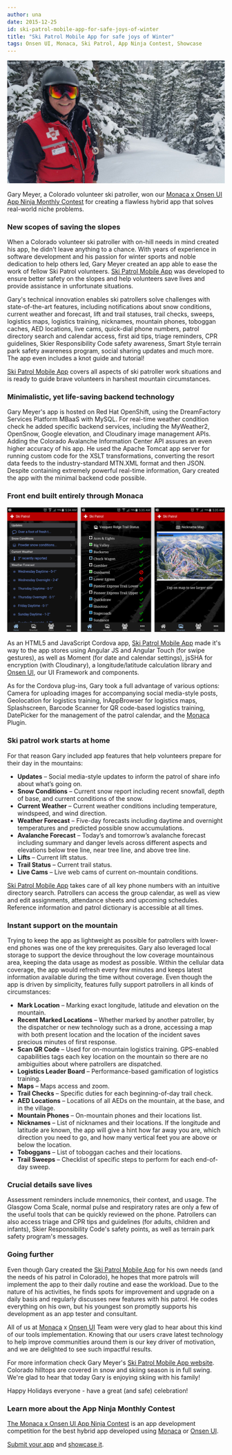 ```yaml
---
author: una
date: 2015-12-25
id: ski-patrol-mobile-app-for-safe-joys-of-winter
title: "Ski Patrol Mobile App for safe joys of Winter"
tags: Onsen UI, Monaca, Ski Patrol, App Ninja Contest, Showcase
---
```


![Gary Meyer Ski Patrol Mobile App creator](/blog/content/images/2015/Dec/gary.jpeg)

Gary Meyer, a Colorado volunteer ski patroller, won our [Monaca x Onsen UI App Ninja Monthly Contest](http://monaca.mobi/en/contest/) for creating a flawless hybrid app that solves real-world niche problems.

<!-- more -->

### New scopes of saving the slopes

When a Colorado volunteer ski patroller with on-hill needs in mind created his app, he didn't leave anything to a chance. With years of experience in software development and his passion for winter sports and noble dedication to help others led, Gary Meyer created an app able to ease the work of fellow Ski Patrol volunteers. [Ski Patrol Mobile App](http://www.skipatrolmobileapp.com/) was developed to ensure better safety on the slopes and help volunteers save lives and provide assistance in unfortunate situations.


Gary's technical innovation enables ski patrollers solve challenges with state-of-the-art features, including notifications about snow conditions, current weather and forecast, lift and trail statuses, trail checks, sweeps, logistics maps, logistics training, nicknames, mountain phones, toboggan caches, AED locations, live cams, quick-dial phone numbers, patrol directory search and calendar access, first aid tips, triage reminders, CPR guidelines, Skier Responsibility Code safety awareness, Smart Style terrain park safety awareness program, social sharing updates and much more. The app even includes a knot guide and tutorial!


[Ski Patrol Mobile App](http://www.skipatrolmobileapp.com/) covers all aspects of ski patroller work situations and is ready to guide brave volunteers in harshest mountain circumstances.

### Minimalistic, yet life-saving backend technology

Gary Meyer's app is hosted on Red Hat OpenShift, using the DreamFactory Services Platform MBaaS with MySQL. For real-time weather condition check he added specific backend services, including the MyWeather2, OpenSnow, Google elevation, and Cloudinary image management APIs. Adding the Colorado Avalanche Information Center API assures an even higher accuracy of his app. He used the Apache Tomcat app server for running custom code for the XSLT transformations, converting the resort data feeds to the industry-standard MTN.XML format and then JSON. Despite containing extremely powerful real-time information, Gary created the app with the minimal backend code possible.

### Front end built entirely through Monaca

![SkiPatrolMobilrApp-hybrid-app-Monaca-Onsen-UI](/blog/content/images/2015/Dec/skiappscreenshot.png)

As an HTML5 and JavaScript Cordova app, [Ski Patrol Mobile App](http://www.skipatrolmobileapp.com/) made it's way to the app stores using Angular JS and Angular Touch (for swipe gestures), as well as Moment (for date and calendar settings), jsSHA for encryption (with Cloudinary), a longitude/latitude calculation library and [Onsen UI](https://onsen.io/), our UI Framework and components.

As for the Cordova plug-ins, Gary took a full advantage of various options: Camera for uploading images for accompanying social media-style posts, Geolocation for logistics training, InAppBrowser for logistics maps, Splashscreen, Barcode Scanner for QR code-based logistics training, DatePicker for the management of the patrol calendar, and the [Monaca](https://monaca.io/) Plugin.

### Ski patrol work starts at home

For that reason Gary included app features that help volunteers prepare for their day in the mountains:

* **Updates** – Social media-style updates to inform the patrol of share info about what’s going on.
* **Snow Conditions** – Current snow report including recent snowfall, depth of base, and current conditions of the snow.
* **Current Weather** –  Current weather conditions including temperature, windspeed, and wind direction.
* **Weather Forecast** – Five-day forecasts including daytime and overnight temperatures and predicted possible snow accumulations.
* **Avalanche Forecast** – Today’s and tomorrow’s avalanche forecast including summary and danger levels across different aspects and elevations below tree line, near tree line, and above tree line.
* **Lifts** – Current lift status.
* **Trail Status** – Current trail status.
* **Live Cams** – Live web cams of current on-mountain conditions.

[Ski Patrol Mobile App](http://www.skipatrolmobileapp.com/) takes care of all key phone numbers with an intuitive directory search. Patrollers can access the group calendar, as well as view and edit assignments, attendance sheets and upcoming schedules. Reference information and patrol dictionary is accessible at all times.

### Instant support on the mountain

Trying to keep the app as lightweight as possible for patrollers with lower-end phones was one of the key prerequisites. Gary also leveraged local storage to support the device throughout the low coverage mountainous area, keeping the data usage as modest as possible. Within the cellular data coverage, the app would refresh every few minutes and keeps latest information available during the time without coverage. Even though the app is driven by simplicity, features fully support patrollers in all kinds of circumstances:

* **Mark Location** – Marking exact longitude, latitude and elevation on the mountain.
* **Recent Marked Locations** – Whether marked by another patroller, by the dispatcher or new technology such as a drone, accessing a map with both present location and the location of the incident saves precious minutes of first response.
* **Scan QR Code** – Used for on-mountain logistics training. GPS-enabled capabilities tags each key location on the mountain so there are no ambiguities about where patrollers are dispatched.
* **Logistics Leader Board** –  Performance-based gamification of logistics training.
* **Maps** – Maps access and zoom.
* **Trail Checks** – Specific duties for each beginning-of-day trail check.
* **AED Locations** – Locations of all AEDs on the mountain, at the base, and in the village.
* **Mountain Phones** – On-mountain phones and their locations list.
* **Nicknames** – List of nicknames and their locations. If the longitude and latitude are known, the app will give a hint how far away you are, which direction you need to go, and how many vertical feet you are above or below the location.
* **Toboggans** – List of toboggan caches and their locations.
* **Trail Sweeps** – Checklist of specific steps to perform for each end-of-day sweep.

### Crucial details save lives

Assessment reminders include mnemonics, their context, and usage. The Glasgow Coma Scale, normal pulse and respiratory rates are only a few of the useful tools that can be quickly reviewed on the phone. Patrollers can also access triage and CPR tips and guidelines (for adults, children and infants), Skier Responsibility Code's safety points, as well as terrain park safety program's messages.

### Going further

Even though Gary created the [Ski Patrol Mobile App](http://www.skipatrolmobileapp.com/) for his own needs (and the needs of his patrol in Colorado), he hopes that more patrols will implement the app to their daily routine and ease the workload. Due to the nature of his activities, he finds spots for improvement and upgrade on a daily basis and regularly discusses new features with his patrol. He codes everything on his own, but his youngest son promptly supports his development as an app tester and consultant.

All of us at [Monaca](https://monaca.io/) x [Onsen UI](https://onsen.io/) Team were very glad to hear about this kind of our tools implementation. Knowing that our users crave latest technology to help improve communities around them is our key driver of motivation, and we are delighted to see such impactful results.

For more information check Gary Meyer's [Ski Patrol Mobile App website](http://www.skipatrolmobileapp.com/). Colorado hilltops are covered in snow and skiing season is in full swing. We're glad to hear that today Gary is enjoying skiing with his family!

Happy Holidays everyone - have a great (and safe) celebration!


### Learn more about the App Ninja Monthly Contest

[The Monaca x Onsen UI App Ninja Contest](http://monaca.mobi/en/contest/) is an app development competition for the best hybrid app developed using [Monaca](https://monaca.io/) or [Onsen UI](http://onsen.io/).

[Submit your app](http://monaca.mobi/en/contest/) and [showcase it](http://monaca.mobi/en/showcase).
